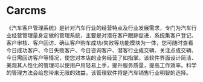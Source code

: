 # Carcms
 《汽车客户管理系统》是针对汽车行业的经营特点及行业发展需求，专门为汽车行业经营管理量身定做的管理系统，主要是对潜在客户跟踪促进，系统集客户登记、客户审核、客户回访、确认客户购车成功/失败等功能模块为一体，您可随时查看今日成功客户、今日失败客户、今日咨询客户、潜客行业成交辆、关注点成交辆、今日需回访客户等情况，使您对本店的业务经营了如指掌。该软件界面设计简洁、美观其人性化的管理可以使用户用轻易上手，提升服务质量，提高工作效率。科学的管理方法会给您带来无限的效益，该管理软件将是汽车销售行业明智的选择。
